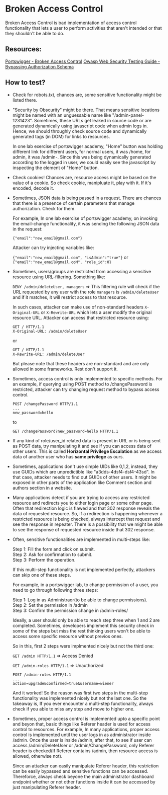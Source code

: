 # Broken Access Control
Broken Access Control is bad implementation of access control functionality that lets a user to perform activities that aren't intended or that they shouldn't be able to do.

## Resources:
[Portswigger - Broken Access Control](https://portswigger.net/web-security/access-control)
[Owasp Web Security Testing Guide -Bypassing Authorization Schema](https://owasp.org/www-project-web-security-testing-guide/latest/4-Web_Application_Security_Testing/05-Authorization_Testing/02-Testing_for_Bypassing_Authorization_Schema)

## How to test?
* Check for robots.txt, chances are, some sensitive functionality might be listed there.

* "Security by Obscurity" might be there. That means sensitive locations might be named with an unguessable name like "/admin-panel-1231423". Sometimes, these URLs get leaked in source code or are generated dynamically using javascript code when admin logs in. Hence, we should throughly check source code and dynamically generated tags (in DOM) for links to resources. 
  
  In one lab exercise of portswigger academy, "Home" button was holding different link for different users, for normal users, it was /home, for admin, it was /admin-<something>. Since this was being dynamically generated according to the logged in user, we could easily see the javascript by inspecting the element of "Home" button.

* Check cookies! Chances are, resource access might be based on the value of a cookie. So check cookie, manipluate it, play with it. If it's encoded, decode it.

* Sometimes, JSON data is being passed in a request. There are chances that there is a presence of certain parameters that manage authorization. Check for them.

  For example, In one lab exercise of portswigger academy, on invoking the email-change functionality, it was sending the following JSON data in the request:

  ```{"email":"new_email@gmail.com"}```

  Attacker can try injecting variables like:

  ```{"email":"new_email@gmail.com", "isAdmin":"true"}``` or ```{"email":"new_email@gmail.coM", "role_id":0}```
  
* Sometimes, users/groups are restricted from accessing a sensitive resource using URL-filtering. Something like:
  
  ```DENY /admin/deleteUser, managers``` => This filtering rule will check if the URL requested by any user with the role ```managers``` is ```/admin/deleteUser``` and if it matches, it will restrict access to that resource.
    
  In such cases, attacker can make use of non-standard headers ```X-Original-URL``` or ```X-Rewrite-URL``` which lets a user modify the original resource URL. Attacker can access that restricted resource using:
    
  ```
  GET / HTTP/1.1
  X-Original-URL: /admin/deleteUser
  ```
    
  or
    
  ```
  GET / HTTP/1.1
  X-Rewrite-URL: /admin/deleteUser
  ```
    
  But please note that these headers are non-standard and are only allowed in some frameworks. Rest don't support it.

* Sometimes, access control is only implemented to specific methods. For an example, if querying using POST method to /changePassword is restricted, attacker can try changing request method to bypass access control.

  ```
  POST /changePassword HTTP/1.1
  ...
  new_password=hello
  ```
  
  to
  
  ```
  GET /changePassword?new_password=hello HTTP/1.1
  ```
  
* If any kind of role/user_id related data is present in URL or is being sent as POST data, try manipulating it and see if you can access data of other users. This is called **Horizontal Privilege Escalation** as we access data of another user who has **same privilege** as ours.

* Sometimes, applications don't use simple UIDs like 0,1,2, instead, they use GUIDs which are unpredictible like "a3dds-4dsf4-dsf4-43sd". In that case, attacker needs to find out GUIDs of other users. It might be exposed in other parts of the application like Comment section and authors section in a website.

* Many applications detect if you are trying to access any restricted resource and redirects you to either login page or some other page. Often that redirection logic is flawed and that 302 response reveals the data of requested resource. So, if a redirection is happening whenever a restricted resource is being checked, always intercept that request and see the response in repeater. There is a possibility that we might be able to see the response of requested resource inside that 302 response.

* Often, sensitive functionalities are implemented in multi-steps like:

  Step 1: Fill the form and click on submit.  
  Step 2: Ask for confirmation to submit.  
  Step 3: Perform the operation.  
  
  If this multi-step functionality is not implemented perfectly, attackers can skip one of these steps.
  
  For example, in a portswigger lab, to change permission of a user, you need to go through following three steps:
  
  Step 1: Log in as Administraor(to be able to change permissions).  
  Step 2: Set the permission in /admin  
  Step 3: Confirm the permission change in /admin-roles/  
  
  Ideally, a user should only be able to reach step three when 1 and 2 are completed. Sometimes, developers implement this security check in some of the steps but miss the rest thinking users won't be able to access some specific resource without previos ones.
  
  So in this, first 2 steps were implmented nicely but not the third one:
  
  ```GET /admin HTTP/1.1``` => Access Denied
  
  ```GET /admin-roles HTTP/1.1``` => Unauthorized
  
  ```
  POST /admin-roles HTTP/1.1
  ...
  action=upgrade&confirmed=true&username=wiener
  ```
  
  And it worked! So the reason was first two steps in the multi-step functionality was implemented nicely but not the last one. So the takeaway is, If you ever encounter a multi-step functionality, always check if you able to miss any step and move to higher one.
  
* Sometimes, proper access control is implemented upto a specific point and beyon that, basic things like Referer header is used for access control to resources. For example, In many applications, proper access control is implemented until the user logs in as administrator inside /admin. Once the user is inside /admin, after that, to see if user can access /admin/DeleteUser or /admin/ChangePassword, only Referer header is checked(If Referer contains /admin, then resource access is allowed, otherwise not).

  Since an attacker can easily manipulate Referer header, this restriction can be easily bypassed and sensitive functions can be accessed. Thereforce, always check beyone the main administrator dashboard endpoint whether or not other functions inside it can be accessed by just manipulating Referer header.
  
  
